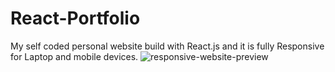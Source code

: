 # React-Portfolio
My self coded personal website build with React.js and it is
fully Responsive for Laptop and mobile devices.
![responsive-website-preview](https://github.com/amalvelloth/React-Portfolio/assets/134628402/c3434340-757b-47c3-8f9d-5f8a6648d01c)

